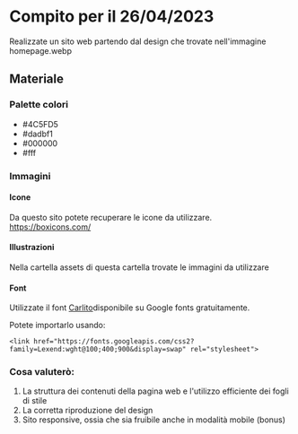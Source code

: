 # Compito per il 26/04/2023

Realizzate un sito web partendo dal design che trovate nell'immagine homepage.webp

## Materiale

### Palette colori

- #4C5FD5
- #dadbf1
- #000000
- #fff

### Immagini

#### Icone

Da questo sito potete recuperare le icone da utilizzare. https://boxicons.com/

#### Illustrazioni

Nella cartella assets di questa cartella trovate le immagini da utilizzare

#### Font

Utilizzate il font [Carlito](https://fonts.google.com/specimen/Carlito)disponibile su Google fonts gratuitamente.

Potete importarlo usando:

```
<link href="https://fonts.googleapis.com/css2?family=Lexend:wght@100;400;900&display=swap" rel="stylesheet">
```

### Cosa valuterò:

1. La struttura dei contenuti della pagina web e l'utilizzo efficiente dei fogli di stile
2. La corretta riproduzione del design
3. Sito responsive, ossia che sia fruibile anche in modalità mobile (bonus)
